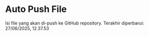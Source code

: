 # Auto Push File

Isi file yang akan di-push ke GitHub repository.
Terakhir diperbarui: 27/06/2025, 12.37.53